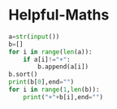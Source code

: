 # Helpful-Maths
```python
a=str(input())
b=[]
for i in range(len(a)):
    if a[i]!="+":
        b.append(a[i])
b.sort()
print(b[0],end="")
for i in range(1,len(b)):
    print("+"+b[i],end="")
```
